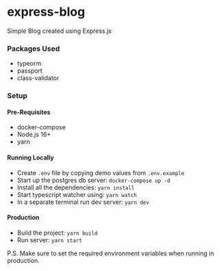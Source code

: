 # express-blog

Simple Blog created using Express.js

### Packages Used

- typeorm
- passport
- class-validator

### Setup

#### Pre-Requisites

- docker-compose
- Node.js 16+
- yarn

#### Running Locally

- Create `.env` file by copying demo values from `.env.example`
- Start up the postgres db server: `docker-compose up -d`
- Install all the dependencies: `yarn install`
- Start typescript watcher using: `yarn watch`
- In a separate terminal run dev server: `yarn dev`

#### Production

- Build the project: `yarn build`
- Run server: `yarn start`

P.S. Make sure to set the required environment variables when running in production.

